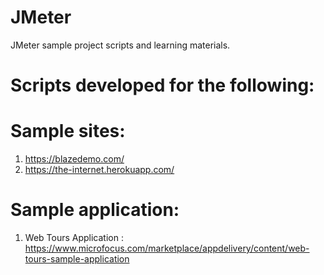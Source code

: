 # JMeter
JMeter sample project scripts and learning materials.

# Scripts developed for the following:
# Sample sites:
1. https://blazedemo.com/
2. https://the-internet.herokuapp.com/
# Sample application:
1. Web Tours Application : https://www.microfocus.com/marketplace/appdelivery/content/web-tours-sample-application
